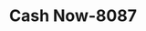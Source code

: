 ---
f_zip-code: 48135
f_state-code: MI
title: Cash Now-8087
f_phone: 734-524-5626
f_city-only: Garden City
f_address: 28540 Ford Rd Garden City
f_location-unique-id: '8087'
slug: cash-now-8087
updated-on: '2024-05-30T13:46:58.046Z'
created-on: '2024-05-30T13:36:59.803Z'
published-on: '2024-05-30T13:54:32.469Z'
f_city-state: cms/city/garden-city-mi.md
f_company: cms/company/cash-now.md
f_state: cms/state/michigan.md
layout: '[payday-loan].html'
tags: payday-loan
---